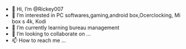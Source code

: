 - 👋 Hi, I’m @Rickey007
- 👀 I’m interested in PC softwares,gaming,android box,Ocerclocking, Mi box s 4k, Kodi
- 🌱 I’m currently learning bureau management
- 💞️ I’m looking to collaborate on ...
- 📫 How to reach me ...

<!---
Rickey007/Rickey007 is a ✨ special ✨ repository because its `README.md` (this file) appears on your GitHub profile.
You can click the Preview link to take a look at your changes.
--->
